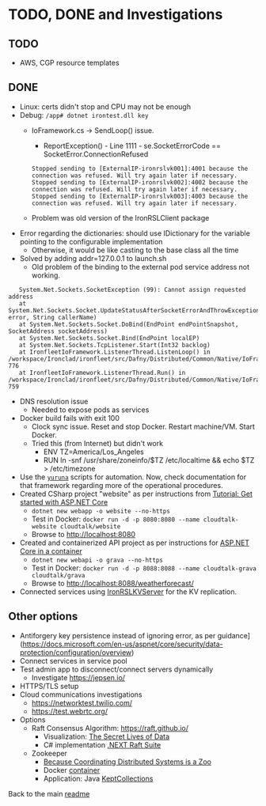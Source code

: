 # TODO, DONE and Investigations

## TODO

- AWS, CGP resource templates

## DONE

- Linux: certs didn't stop and CPU may not be enough
- Debug: `/app# dotnet irontest.dll key`
  - IoFramework.cs -> SendLoop() issue.
    - ReportException() - Line 1111 - se.SocketErrorCode == SocketError.ConnectionRefused

    ```shell
    Stopped sending to [ExternalIP-ironrslvk001]:4001 because the connection was refused. Will try again later if necessary.
    Stopped sending to [ExternalIP-ironrslvk002]:4002 because the connection was refused. Will try again later if necessary.
    Stopped sending to [ExternalIP-ironrslvk003]:4003 because the connection was refused. Will try again later if necessary.
    ```
  - Problem was old version of the IronRSLClient package
- Error regarding the dictionaries: should use IDictionary for the variable pointing to the configurable implementation
  - Otherwise, it would be like casting to the base class all the time
- Solved by adding addr=127.0.0.1 to launch.sh
  - Old problem of the binding to the external pod service address not working.

```shell
   System.Net.Sockets.SocketException (99): Cannot assign requested address
   at System.Net.Sockets.Socket.UpdateStatusAfterSocketErrorAndThrowException(SocketError error, String callerName)
   at System.Net.Sockets.Socket.DoBind(EndPoint endPointSnapshot, SocketAddress socketAddress)
   at System.Net.Sockets.Socket.Bind(EndPoint localEP)
   at System.Net.Sockets.TcpListener.Start(Int32 backlog)
   at IronfleetIoFramework.ListenerThread.ListenLoop() in /workspace/Ironclad/ironfleet/src/Dafny/Distributed/Common/Native/IoFramework.cs:line 776
   at IronfleetIoFramework.ListenerThread.Run() in /workspace/Ironclad/ironfleet/src/Dafny/Distributed/Common/Native/IoFramework.cs:line 759
```

- DNS resolution issue
  - Needed to expose pods as services
- Docker build fails with exit 100
  - Clock sync issue. Reset and stop Docker. Restart machine/VM. Start Docker.
  - Tried this (from Internet) but didn't work
     - ENV TZ=America/Los_Angeles
     - RUN ln -snf /usr/share/zoneinfo/$TZ /etc/localtime && echo $TZ > /etc/timezone
- Use the [`yuruna`](https://bit.ly/asol-yrn) scripts for automation. Now, check documentation for that framework regarding more of the operational procedures.
- Created CSharp project "website" as per instructions from [Tutorial: Get started with ASP.NET Core](https://docs.microsoft.com/en-us/aspnet/core/getting-started/?view=aspnetcore-3.1)
  - `dotnet new webapp -o website --no-https`
  - Test in Docker: `docker run -d -p 8080:8080 --name cloudtalk-website cloudtalk/website`
  - Browse to <http://localhost:8080>
- Created and containerized API project as per instructions for [ASP.NET Core in a container](https://code.visualstudio.com/docs/containers/quickstart-aspnet-core)
  - `dotnet new webapi -o grava --no-https`
  - Test in Docker: `docker run -d -p 8088:8088 --name cloudtalk-grava cloudtalk/grava`
  - Browse to <http://localhost:8088/weatherforecast/>
- Connected services using [IronRSLKVServer](https://github.com/microsoft/Ironclad/tree/main/ironfleet/src/IronRSLKVServer) for the KV replication. 

## Other options

- Antiforgery key persistence instead of ignoring error, as per guidance](https://docs.microsoft.com/en-us/aspnet/core/security/data-protection/configuration/overview)
- Connect services in service pool
- Test admin app to disconnect/connect servers dynamically
  - Investigate <https://jepsen.io/>
- HTTPS/TLS setup
- Cloud communications investigations
  - <https://networktest.twilio.com/>
  - <https://test.webrtc.org/>
- Options
  - Raft Consensus Algorithm: <https://raft.github.io/>
    - Visualization: [The Secret Lives of Data](http://thesecretlivesofdata.com/raft/)
    - C# implementation [.NEXT Raft Suite](https://github.com/sakno/dotNext/tree/master/src/cluster)
  - Zookeeper
    - [Because Coordinating Distributed Systems is a Zoo](https://zookeeper.apache.org/doc/current/zookeeperOver.html)
    - Docker [container](https://hub.docker.com/_/zookeeper)
    - Application: Java [KeptCollections](https://github.com/anthonyu/KeptCollections)

Back to the main [readme](../README.md)
